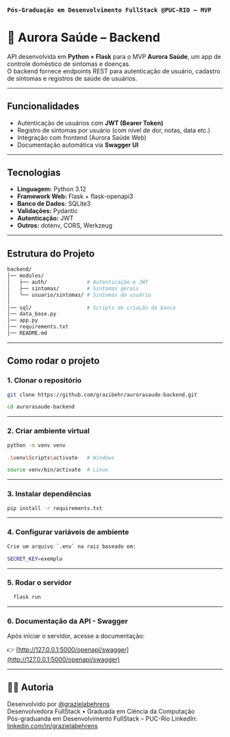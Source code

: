 ### `Pós-Graduação em Desenvolvimento FullStack @PUC-RIO – MVP` 

# 🌌 Aurora Saúde – Backend

API desenvolvida em **Python + Flask** para o MVP **Aurora Saúde**, um app de controle doméstico de sintomas e doenças.  
O backend fornece endpoints REST para autenticação de usuário, cadastro de sintomas e registros de saúde de usuários.

---

## Funcionalidades

-  Autenticação de usuários com **JWT (Bearer Token)**
-  Registro de sintomas por usuário (com nível de dor, notas, data etc.)
-  Integração com frontend (Aurora Saúde Web)
-  Documentação automática via **Swagger UI**

---

## Tecnologias

- **Linguagem:** Python 3.12
- **Framework Web:** Flask + flask-openapi3
- **Banco de Dados:** SQLite3
- **Validações:** Pydantic
- **Autenticação:** JWT
- **Outros:** dotenv, CORS, Werkzeug

---
## Estrutura do Projeto

```bash
backend/
│── modules/             
│   ├── auth/             # Autenticação e JWT
│   ├── sintomas/         # Sintomas gerais
│   └── usuario/sintomas/ # Sintomas do usuário
│
│── sql/                  # Scripts de criação do banco
│── data_base.py          
│── app.py                
│── requirements.txt     
│── README.md   
```   
---

## Como rodar o projeto

### 1. Clonar o repositório
```bash
git clone https://github.com/grazibehr/aurorasaude-backend.git

cd aurorasaude-backend
```
---

### 2. Criar ambiente virtual
```bash
python -m venv venv

.\venv\Scripts\activate   # Windows

source venv/bin/activate  # Linux
```
---

### 3. Instalar dependências
```bash
pip install -r requirements.txt
```
---

### 4. Configurar variáveis de ambiente
```bash
Crie um arquivo `.env` na raiz baseado em:

SECRET_KEY=exemplo
```
---

### 5. Rodar o servidor
```bash
  flask run
```
---

### 6. Documentação da API - Swagger

Após iniciar o servidor, acesse a documentação:

👉 [http://127.0.0.1:5000/openapi/swagger](http://127.0.0.1:5000/openapi/swagger)

---

## 👩‍💻 Autoria

Desenvolvido por [@grazielabehrens](https://github.com/grazibehr)              
Desenvolvedora FullStack • Graduada em Ciência da Computação  
Pós-graduanda em Desenvolvimento FullStack – PUC-Rio
LinkedIn: [linkedin.com/in/grazielabehrens](https://www.linkedin.com/in/grazielabehrens/) 
